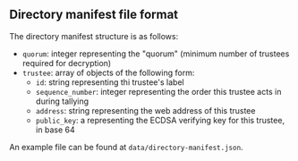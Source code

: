 ## Directory manifest file format

The directory manifest structure is as follows:

* `quorum`: integer representing the "quorum" (minimum number of trustees required for decryption)
* `trustee`: array of objects of the following form:
    * `id`: string representing thi trustee's label
    * `sequence_number`: integer representing the order this trustee acts in during tallying
    * `address`: string representing the web address of this trustee
    * `public_key`: a representing the ECDSA verifying key for this trustee, in base 64
  
An example file can be found at `data/directory-manifest.json`.